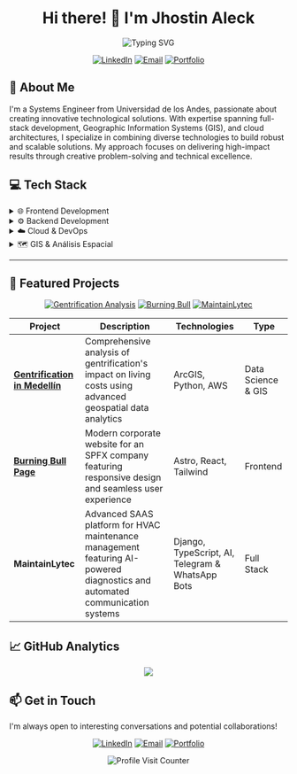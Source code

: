 <h1 align="center">Hi there! 👋 I'm Jhostin Aleck</h1>

<div align="center">
  <img src="https://readme-typing-svg.herokuapp.com?font=Fira+Code&pause=1000&color=2196F3&center=true&vCenter=true&width=435&lines=Systems+Engineer;Full+Stack+Developer;GIS+Specialist;AWS+Enthusiast" alt="Typing SVG" />
</div>

<div align="center">
  
  [![LinkedIn](https://img.shields.io/badge/LinkedIn-Jhostin_Aleck-0077B5?style=for-the-badge&logo=linkedin&logoColor=white&link=https://www.linkedin.com/in/jhostin-aleck-sanchez-603454177/)](https://www.linkedin.com/in/jhostin-aleck-sanchez-603454177/)
  [![Email](https://img.shields.io/badge/Email-jhostinaleck@jadevia.com-D14836?style=for-the-badge&logo=gmail&logoColor=white&link=mailto:jhostinaleck@jadevia.com)](mailto:jhostinaleck@jadevia.com)
  [![Portfolio](https://img.shields.io/badge/Portfolio-Coming_Soon-1db954?style=for-the-badge&logo=github&logoColor=white)]()
</div>

## 🚀 About Me

I'm a Systems Engineer from Universidad de los Andes, passionate about creating innovative technological solutions. With expertise spanning full-stack development, Geographic Information Systems (GIS), and cloud architectures, I specialize in combining diverse technologies to build robust and scalable solutions. My approach focuses on delivering high-impact results through creative problem-solving and technical excellence.

## 💻 Tech Stack

<details>
<summary>🌐 Frontend Development</summary>

```javascript
const frontendStack = {
    core: ['HTML5', 'CSS3', 'JavaScript', 'TypeScript'],
    frameworks: ['React', 'Astro'],
    styling: ['Tailwind CSS', 'SASS'],
    tools: {
        bundlers: ['Webpack', 'Vite'],
        packageManagers: ['npm', 'yarn'],
        versionControl: ['Git', 'GitHub'],
        ide: ['VS Code']
    }
}
```
</details>
<details>
<summary>⚙️ Backend Development</summary>

```javascript 
  const backendStack = {
    languages: ['Python', 'Java'],
    frameworks: ['Django', 'FastAPI', 'Spring'],
    databases: {
        relational: ['PostgreSQL', 'Oracle SQL'],
        query_expertise: ['SQL', 'ORM'],
        optimization: ['Query Performance', 'Database Design']
    },
    api: ['REST', 'GraphQL']
}
```
</details>

<details>
  <summary>☁️ Cloud & DevOps</summary>
  
  
```javascript
  const cloudStack = {
    aws: {
        compute: ['EC2', 'Lambda'],
        storage: ['S3', 'RDS', 'Firebase'],
        ml: ['SageMaker'],
    },
    cicd: {
        tools: ['Jenkins', 'GitHub Actions', 'AWS CodePipeline'],
        practices: ['Infrastructure as Code', 'Continuous Deployment']
    },
    containers: ['Docker'],
}
```
</details>

<details>
  <summary>🗺️ GIS & Análisis Espacial</summary>

```python
  gis_stack = {
    "platforms": ["ArcGIS", "QGIS"],
    "capabilities": [
        "Spatial Analysis",
        "Digital Cartography",
        "Geospatial Data Processing",
        "Remote Sensing"
    ],
    "data_formats": ["GeoJSON", "Shapefile", "GeoTIFF"]
}
  ```
</details>

---
## 🌟 Featured Projects

<div align="center">

[![Gentrification Analysis](https://img.shields.io/badge/📊_Gentrification_Analysis-View_Project-blue?style=for-the-badge&logo=arcgis&logoColor=white)](https://storymaps.arcgis.com/stories/5293ea7a4420443ab5a25fad2cd79fc8)
[![Burning Bull](https://img.shields.io/badge/🔥_Burning_Bull-Visit_Site-orange?style=for-the-badge&logo=firefox&logoColor=white)](https://burningbull.netlify.app/)
[![MaintainLytec](https://img.shields.io/badge/⚙️_MaintainLytec-Learn_More-green?style=for-the-badge&logo=microsoft&logoColor=white)](mailto:jhostinaleck@jadevia.com)

| Project | Description | Technologies | Type |
|---------|------------|--------------|------|
| **[Gentrification in Medellín](https://storymaps.arcgis.com/stories/5293ea7a4420443ab5a25fad2cd79fc8)** | Comprehensive analysis of gentrification's impact on living costs using advanced geospatial data analytics | ArcGIS, Python, AWS | Data Science & GIS |
| **[Burning Bull Page](https://burningbull.netlify.app/)** | Modern corporate website for an SPFX company featuring responsive design and seamless user experience | Astro, React, Tailwind | Frontend |
| **MaintainLytec** | Advanced SAAS platform for HVAC maintenance management featuring AI-powered diagnostics and automated communication systems | Django, TypeScript, AI, Telegram & WhatsApp Bots | Full Stack |

</div>

## 📈 GitHub Analytics

<div align="center">
  <img src="https://github-profile-summary-cards.vercel.app/api/cards/profile-details?username=JhostinAleck&theme=tokyonight" />
</div>

## 📫 Get in Touch

I'm always open to interesting conversations and potential collaborations!

<div align="center">

[![LinkedIn](https://img.shields.io/badge/Connect_on-LinkedIn-0077B5?style=for-the-badge&logo=linkedin&logoColor=white)](https://www.linkedin.com/in/jhostin-aleck-sanchez-603454177/)
[![Email](https://img.shields.io/badge/Send_me_an-Email-D14836?style=for-the-badge&logo=gmail&logoColor=white)](mailto:jhostinaleck@jadevia.com)
[![Portfolio](https://img.shields.io/badge/Check_my-Portfolio-1db954?style=for-the-badge&logo=github&logoColor=white)]()

</div>

<p align="center">
  <img src="https://komarev.com/ghpvc/?username=JhostinAleck&label=Profile+Views&color=brightgreen" alt="Profile Visit Counter">
</p>
